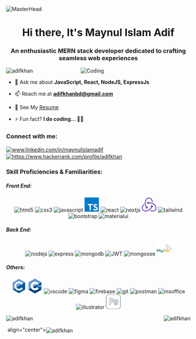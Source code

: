 ![MasterHead](https://www.iiserkol.ac.in/~cds/assets/image/intro_to_comp_programming.jpg)
<h1 align="center">Hi there, It's Maynul Islam Adif</h1>
<h3 align="center">An enthusiastic MERN stack developer dedicated to crafting seamless web experiences</h3>

<img align="right" alt="Coding" width="300" src="https://cdn.dribbble.com/users/1162077/screenshots/3848914/programmer.gif"/>

<p align="left"> <img src="https://komarev.com/ghpvc/?username=adifkhan&label=Profile%20views&color=fc6b03&style=flat" alt="adifkhan" /> </p>

- 💬 Ask me about **JavaScript, React, NodeJS, ExpressJs**

- 📫 Reach me at **adifkhanbd@gmail.com**

- 📄 See My [Resume](https://drive.google.com/drive/folders/1zgde61gIEtW7R6rVyM2x81Juss24Ksk6?usp=sharing)

- ⚡ Fun fact?  **I do coding... 🤗🤗**





<h3 align="left">Connect with me:</h3>
<p align="left">
<a href="https://linkedin.com/in/www.linkedin.com/in/maynulislamadif" target="blank"><img align="center" src="https://raw.githubusercontent.com/rahuldkjain/github-profile-readme-generator/master/src/images/icons/Social/linked-in-alt.svg" alt="www.linkedin.com/in/maynulislamadif" height="30" width="40" /></a>
<a href="https://www.hackerrank.com/https://www.hackerrank.com/profile/adifkhan" target="blank"><img align="center" src="https://raw.githubusercontent.com/rahuldkjain/github-profile-readme-generator/master/src/images/icons/Social/hackerrank.svg" alt="https://www.hackerrank.com/profile/adifkhan" height="30" width="40" /></a>
</p>

<h3 align="left">Skill Proficiencies & Familiarities:</h3>

<h5 align="left">Front End:</h5>
<p align="center">  <img src="https://upload.wikimedia.org/wikipedia/commons/thumb/6/61/HTML5_logo_and_wordmark.svg/130px-HTML5_logo_and_wordmark.svg.png" alt="html5" width="40" height="40"/> <img src="https://upload.wikimedia.org/wikipedia/commons/thumb/d/d5/CSS3_logo_and_wordmark.svg/120px-CSS3_logo_and_wordmark.svg.png" alt="css3" width="40" height="40"/> <img src="https://user-images.githubusercontent.com/74038190/212257454-16e3712e-945a-4ca2-b238-408ad0bf87e6.gif" alt="javascript" width="40" height="40"/> <img src="https://raw.githubusercontent.com/devicons/devicon/master/icons/typescript/typescript-original.svg" alt="typescript" width="40" height="40"/> <img src="https://user-images.githubusercontent.com/74038190/212257467-871d32b7-e401-42e8-a166-fcfd7baa4c6b.gif" alt="react" width="40" height="40"/> <img src="https://d2nir1j4sou8ez.cloudfront.net/wp-content/uploads/2021/12/nextjs-boilerplate-logo.png" alt="nextjs" width="40" height="40"/> <img src="https://raw.githubusercontent.com/devicons/devicon/master/icons/redux/redux-original.svg" alt="redux" width="40" height="40"/> <img src="https://www.vectorlogo.zone/logos/tailwindcss/tailwindcss-icon.svg" alt="tailwind" width="40" height="40"/> <img src="https://user-images.githubusercontent.com/74038190/212280805-9bcb336b-8c55-46a8-abf8-ff286ab55472.gif" alt="bootstrap" width="40" height="40"/> <img src="https://mui.com/static/logo.png" alt="materialui" width="40" height="40"/> </p>

<h5 align="left">Back End:</h5>
<p align="center"> <img src="https://user-images.githubusercontent.com/74038190/212257460-738ff738-247f-4445-a718-cdd0ca76e2db.gif" alt="nodejs" width="40" height="40"/> <img src="https://ajeetchaulagain.com/static/7cb4af597964b0911fe71cb2f8148d64/87351/express-js.png" alt="express" width="40" height="40"/> <img src="https://upload.wikimedia.org/wikipedia/en/thumb/5/5a/MongoDB_Fores-Green.svg/250px-MongoDB_Fores-Green.svg.png" alt="mongodb" width="60" height="40"/> <img src="https://img.icons8.com/color/64/java-web-token.png" alt="JWT" width="40" height="40"/> <img src="https://img.icons8.com/color/64/mongoose.png" alt="mongoose" width="40" height="40"/> <img src="https://raw.githubusercontent.com/devicons/devicon/master/icons/mysql/mysql-original-wordmark.svg" alt="mysql" width="40" height="40"/> </p>

<h5 align="left">Others:</h5>
<p align="center"> <img src="https://raw.githubusercontent.com/devicons/devicon/master/icons/c/c-original.svg" alt="c" width="40" height="40"/> <img src="https://raw.githubusercontent.com/devicons/devicon/master/icons/cplusplus/cplusplus-original.svg" alt="cplusplus" width="40" height="40"/> <img src="https://user-images.githubusercontent.com/74038190/212257465-7ce8d493-cac5-494e-982a-5a9deb852c4b.gif" alt="vscode" width="40" height="40"/> <img src="https://www.vectorlogo.zone/logos/figma/figma-icon.svg" alt="figma" width="40" height="40"/> <img src="https://www.vectorlogo.zone/logos/firebase/firebase-icon.svg" alt="firebase" width="40" height="40"/> <img src="https://www.vectorlogo.zone/logos/git-scm/git-scm-icon.svg" alt="git" width="40" height="40"/> <img src="https://www.vectorlogo.zone/logos/getpostman/getpostman-icon.svg" alt="postman" width="40" height="40"/> <img src="https://static.vecteezy.com/system/resources/previews/014/018/577/original/ms-office-logo-on-transparent-background-free-vector.jpg" alt="msoffice" width="40" height="40"/> <img src="https://www.vectorlogo.zone/logos/adobe_illustrator/adobe_illustrator-icon.svg" alt="illustrator" width="40" height="40"/> <img src="https://raw.githubusercontent.com/devicons/devicon/master/icons/photoshop/photoshop-line.svg" alt="photoshop" width="40" height="40"/> </p>

<p><img align="left" src="https://github-readme-stats.vercel.app/api/top-langs?username=adifkhan&show_icons=true&locale=en&layout=compact" alt="adifkhan" /></p>

<p>&nbsp;<img align="right" src="https://github-readme-stats.vercel.app/api?username=adifkhan&show_icons=true&locale=en" alt="adifkhan" /></p>

<p>&nbsp;align="center"><img align="center" src="https://github-readme-streak-stats.herokuapp.com/?user=adifkhan&" alt="adifkhan" /></p>
